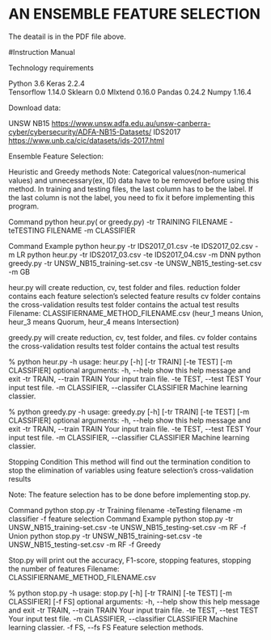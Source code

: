 # AN ENSEMBLE FEATURE SELECTION

The deatail is in the PDF file above. 


#Instruction Manual
 
Technology requirements

Python 3.6
Keras 2.2.4  
Tensorflow 1.14.0 
Sklearn 0.0
Mlxtend 0.16.0
Pandas 0.24.2
Numpy 1.16.4
 
Download data:

UNSW NB15 https://www.unsw.adfa.edu.au/unsw-canberra-cyber/cybersecurity/ADFA-NB15-Datasets/
IDS2017 https://www.unb.ca/cic/datasets/ids-2017.html
 

Ensemble Feature Selection:

Heuristic and Greedy methods
Note:
Categorical values(non-numerical values) and unnecessary(ex, ID) data have to be removed before using this method.
In training and testing files, the last column has to be the label. If the last column is not the label, you need to fix it before implementing this program.

Command
python heur.py( or greedy.py) -tr TRAINING FILENAME -teTESTING FILENAME -m CLASSIFIER
 
Command Example
python heur.py -tr IDS2017_01.csv -te IDS2017_02.csv -m LR
python heur.py -tr IDS2017_03.csv -te IDS2017_04.csv -m DNN
python greedy.py -tr UNSW_NB15_training-set.csv -te UNSW_NB15_testing-set.csv -m GB

heur.py will create reduction, cv, test folder and files.
reduction folder contains each feature selection’s selected feature results
cv folder contains the cross-validation results
test folder contains the actual test results
Filename: CLASSIFIERNAME_METHOD_FILENAME.csv (heur_1 means Union, heur_3 means Quorum, heur_4 means Intersection)

greedy.py will create reduction, cv, test folder, and files.
cv folder contains the cross-validation results
test folder contains the actual test results

% python heur.py -h 
usage: heur.py [-h] [-tr TRAIN] [-te TEST] [-m CLASSIFIER]
optional arguments:
  -h, --help        	show this help message and exit
  -tr TRAIN, --train TRAIN
                    	Your input train file.
  -te TEST, --test TEST
                    	Your input test file.
  -m CLASSIFIER, --classifer CLASSIFIER
                    	Machine learning classier.

% python greedy.py -h 
usage: greedy.py [-h] [-tr TRAIN] [-te TEST] [-m CLASSIFIER]
optional arguments:
  -h, --help            show this help message and exit
  -tr TRAIN, --train TRAIN
                        Your input train file.
  -te TEST, --test TEST
                        Your input test file.
  -m CLASSIFIER, --classifier CLASSIFIER
                        Machine learning classier.



Stopping Condition
This method will find out the termination condition to stop the elimination of variables using feature selection’s cross-validation results 

Note:
The feature selection has to be done before implementing stop.py.

Command
python stop.py -tr Training filename -teTesting filename -m classifier -f feature selection
Command Example
python stop.py -tr UNSW_NB15_training-set.csv -te UNSW_NB15_testing-set.csv -m RF -f Union
python stop.py -tr UNSW_NB15_training-set.csv -te UNSW_NB15_testing-set.csv -m RF -f Greedy

Stop.py will print out the accuracy, F1-score, stopping features, stopping the number of features
Filename: CLASSIFIERNAME_METHOD_FILENAME.csv 

% python stop.py -h 
usage: stop.py [-h] [-tr TRAIN] [-te TEST] [-m CLASSIFIER] [-f FS]
optional arguments:
  -h, --help            show this help message and exit
  -tr TRAIN, --train TRAIN
                        Your input train file.
  -te TEST, --test TEST
                        Your input test file.
  -m CLASSIFIER, --classifier CLASSIFIER
                        Machine learning classier.
  -f FS, --fs FS        Feature selection methods.



